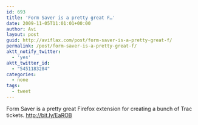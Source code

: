 ```yaml
---
id: 693
title: 'Form Saver is a pretty great F…'
date: 2009-11-05T11:01:01+00:00
author: Avi
layout: post
guid: http://aviflax.com/post/form-saver-is-a-pretty-great-f/
permalink: /post/form-saver-is-a-pretty-great-f/
aktt_notify_twitter:
  - 'yes'
aktt_twitter_id:
  - "5451183284"
categories:
  - none
tags:
  - tweet
---
```

Form Saver is a pretty great Firefox extension for creating a bunch of Trac tickets. <a href="http://bit.ly/EaROB" rel="nofollow">http://bit.ly/EaROB</a>